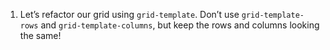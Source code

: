 1. Let’s refactor our grid using `grid-template`. Don’t use `grid-template-rows` and `grid-template-columns`, but keep the rows and columns looking the same!
